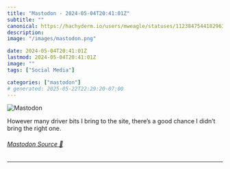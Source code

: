 ```yaml
---
title: "Mastodon - 2024-05-04T20:41:01Z"
subtitle: ""
canonical: https://hachyderm.io/users/mweagle/statuses/112384754418296302
description:
image: "/images/mastodon.png"

date: 2024-05-04T20:41:01Z
lastmod: 2024-05-04T20:41:01Z
image: ""
tags: ["Social Media"]

categories: ["mastodon"]
# generated: 2025-05-22T22:29:20-07:00
---
```

![Mastodon](/images/mastodon.png)

<p>However many driver bits I bring to the site, there’s a good chance I didn’t bring the right one.</p>


###### [Mastodon Source 🐘](https://hachyderm.io/@mweagle/112384754418296302)

___
